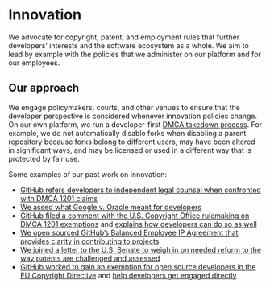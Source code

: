 # Innovation
We advocate for copyright, patent, and employment rules that further developers’ interests and the software ecosystem as a whole. We aim to lead by example with the policies that we administer on our platform and for our employees.

## Our approach
We engage policymakers, courts, and other venues to ensure that the developer perspective is considered whenever innovation policies change. On our own platform, we run a developer-first [DMCA takedown process](https://docs.github.com/en/github/site-policy/dmca-takedown-policy). For example, we do not automatically disable forks when disabling a parent repository because forks belong to different users, may have been altered in significant ways, and may be licensed or used in a different way that is protected by fair use.


Some examples of our past work on innovation:
- [GitHub refers developers to independent legal counsel when confronted with DMCA 1201 claims](https://github.blog/2021-07-27-github-developer-rights-fellowship-stanford-law-school/)
- [We assed what Google v. Oracle meant for developers](https://github.blog/2021-04-06-supreme-court-sides-with-developers-in-google-v-oracle/)
- [GitHub filed a comment with the U.S. Copyright Office rulemaking on DMCA 1201 exemptions](https://github.blog/2021-03-15-fud-chills-github-stands-with-security-researchers-on-dmca-section-1201/) and [explains how developers can do so as well](https://github.blog/2020-11-19-take-action-dmca-anti-circumvention-and-developer-innovation/)
- [We open sourced GitHub’s Balanced Employee IP Agreement that provides clarity in contributing to projects](https://github.blog/2020-12-14-inspired-by-open-source-balanced-employee-intellectual-property-agreement-2-0/)
- [We joined a letter to the U.S. Senate to weigh in on needed reform to the way patents are challenged and assessed](https://www.uspto.gov/sites/default/files/documents/11192020GitHubInc.pdf)
- [GitHub worked to gain an exemption for open source developers in the EU Copyright Directive](https://github.blog/2018-10-23-github-goes-to-brussels/) and [help developers get engaged directly](https://github.blog/2018-09-10-how-developers-can-defend-open-source-from-the-eu-copyright-proposal/)
